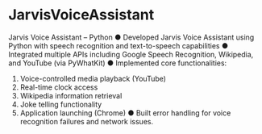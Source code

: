 # JarvisVoiceAssistant
Jarvis Voice Assistant – Python
●	Developed Jarvis Voice Assistant using Python with speech recognition and text-to-speech capabilities
●	Integrated multiple APIs including Google Speech Recognition, Wikipedia, and YouTube (via PyWhatKit)
●	Implemented core functionalities:
1. Voice-controlled media playback (YouTube)
2. Real-time clock access
3. Wikipedia information retrieval
4. Joke telling functionality
5. Application launching (Chrome)
●	Built error handling for voice recognition failures and network issues.
